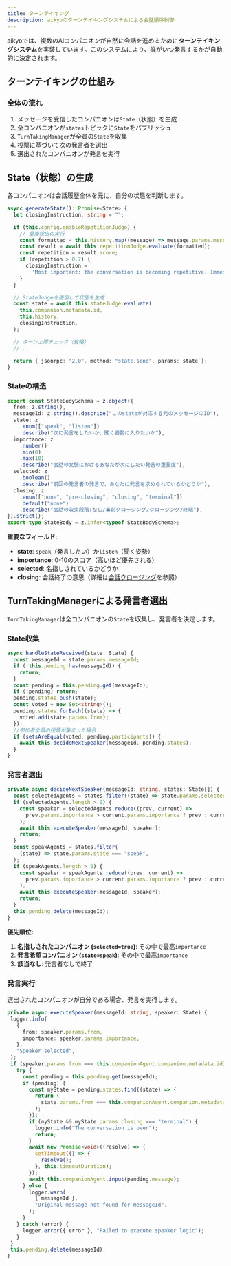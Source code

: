 ```yaml
---
title: ターンテイキング
description: aikyoのターンテイキングシステムによる会話順序制御
---
```


aikyoでは、複数のAIコンパニオンが自然に会話を進めるために**ターンテイキングシステム**を実装しています。このシステムにより、誰がいつ発言するかが自動的に決定されます。

## ターンテイキングの仕組み

### 全体の流れ

1. メッセージを受信したコンパニオンは`State`（状態）を生成
2. 全コンパニオンが`states`トピックに`State`をパブリッシュ
3. `TurnTakingManager`が全員の`State`を収集
4. 投票に基づいて次の発言者を選出
5. 選出されたコンパニオンが発言を実行

## State（状態）の生成

各コンパニオンは会話履歴全体を元に、自分の状態を判断します。

```typescript
async generateState(): Promise<State> {
  let closingInstruction: string = "";

  if (this.config.enableRepetitionJudge) {
    // 重複検出の実行
    const formatted = this.history.map((message) => message.params.message);
    const result = await this.repetitionJudge.evaluate(formatted);
    const repetition = result.score;
    if (repetition > 0.7) {
      closingInstruction =
        'Most important: the conversation is becoming repetitive. Immediately either shift the closing status through "pre-closing", "closing", and "terminal" in order to end the conversation, or change the topic.';
    }
  }

  // StateJudgeを使用して状態を生成
  const state = await this.stateJudge.evaluate(
    this.companion.metadata.id,
    this.history,
    closingInstruction,
  );

  // ターン上限チェック（省略）
  // ...

  return { jsonrpc: "2.0", method: "state.send", params: state };
}
```

### Stateの構造

```typescript
export const StateBodySchema = z.object({
  from: z.string(),
  messageId: z.string().describe("このstateが対応する元のメッセージのID"),
  state: z
    .enum(["speak", "listen"])
    .describe("次に発言をしたいか、聞く姿勢に入りたいか"),
  importance: z
    .number()
    .min(0)
    .max(10)
    .describe("会話の文脈におけるあなたが次にしたい発言の重要度"),
  selected: z
    .boolean()
    .describe("前回の発言者の発言で、あなたに発言を求められているかどうか"),
  closing: z
    .enum(["none", "pre-closing", "closing", "terminal"])
    .default("none")
    .describe("会話の収束段階:なし/事前クロージング/クロージング/終端"),
}).strict();
export type StateBody = z.infer<typeof StateBodySchema>;
```

**重要なフィールド:**

- **state**: `speak`（発言したい）か`listen`（聞く姿勢）
- **importance**: 0-10のスコア（高いほど優先される）
- **selected**: 名指しされているかどうか
- **closing**: 会話終了の意思（詳細は[会話クロージング](./closing)を参照）

## TurnTakingManagerによる発言者選出

`TurnTakingManager`は全コンパニオンの`State`を収集し、発言者を決定します。

### State収集

```typescript
async handleStateReceived(state: State) {
  const messageId = state.params.messageId;
  if (!this.pending.has(messageId)) {
    return;
  }
  const pending = this.pending.get(messageId);
  if (!pending) return;
  pending.states.push(state);
  const voted = new Set<string>();
  pending.states.forEach((state) => {
    voted.add(state.params.from);
  });
  //参加者全員の投票が集まった場合
  if (setsAreEqual(voted, pending.participants)) {
    await this.decideNextSpeaker(messageId, pending.states);
  }
}
```

### 発言者選出

```typescript
private async decideNextSpeaker(messageId: string, states: State[]) {
  const selectedAgents = states.filter((state) => state.params.selected);
  if (selectedAgents.length > 0) {
    const speaker = selectedAgents.reduce((prev, current) =>
      prev.params.importance > current.params.importance ? prev : current,
    );
    await this.executeSpeaker(messageId, speaker);
    return;
  }
  const speakAgents = states.filter(
    (state) => state.params.state === "speak",
  );
  if (speakAgents.length > 0) {
    const speaker = speakAgents.reduce((prev, current) =>
      prev.params.importance > current.params.importance ? prev : current,
    );
    await this.executeSpeaker(messageId, speaker);
    return;
  }
  this.pending.delete(messageId);
}
```

**優先順位:**

1. **名指しされたコンパニオン (`selected=true`)**: その中で最高`importance`
2. **発言希望コンパニオン (`state=speak`)**: その中で最高`importance`
3. **該当なし**: 発言者なしで終了

### 発言実行

選出されたコンパニオンが自分である場合、発言を実行します。

```typescript
private async executeSpeaker(messageId: string, speaker: State) {
 logger.info(
   {
     from: speaker.params.from,
     importance: speaker.params.importance,
   },
   "Speaker selected",
 );
 if (speaker.params.from === this.companionAgent.companion.metadata.id) {
   try {
     const pending = this.pending.get(messageId);
     if (pending) {
       const myState = pending.states.find((state) => {
         return (
           state.params.from === this.companionAgent.companion.metadata.id
         );
       });
       if (myState && myState.params.closing === "terminal") {
         logger.info("The conversation is over");
         return;
       }
       await new Promise<void>((resolve) => {
         setTimeout(() => {
           resolve();
         }, this.timeoutDuration);
       });
       await this.companionAgent.input(pending.message);
     } else {
       logger.warn(
         { messageId },
         "Original message not found for messageId",
       );
     }
   } catch (error) {
     logger.error({ error }, "Failed to execute speaker logic");
   }
 }
 this.pending.delete(messageId);
}
```

